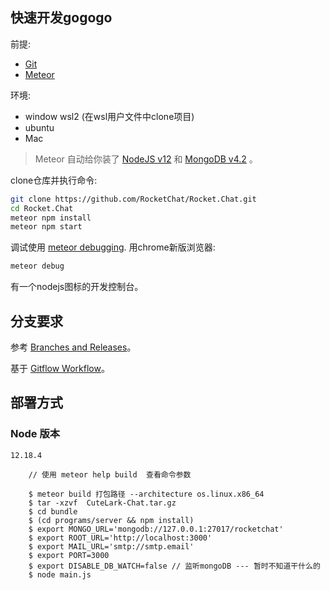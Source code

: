 
## 快速开发gogogo
前提:

* [Git](http://git-scm.com/book/en/v2/Getting-Started-Installing-Git)
* [Meteor](https://www.meteor.com/install)

环境:

* window wsl2 (在wsl用户文件中clone项目)
* ubuntu
* Mac

> Meteor 自动给你装了 [NodeJS v12](https://nodejs.org/download/release/v12.18.4/) 和 [MongoDB v4.2](https://docs.mongodb.com/manual/introduction/) 。

clone仓库并执行命令:

```sh
git clone https://github.com/RocketChat/Rocket.Chat.git
cd Rocket.Chat
meteor npm install
meteor npm start
```

调试使用 [meteor debugging](https://docs.meteor.com/commandline.html#meteordebug). 用chrome新版浏览器:

```sh
meteor debug
```
有一个nodejs图标的开发控制台。

## 分支要求

参考 [Branches and Releases](https://rocket.chat/docs/developer-guides/branches-and-releases/)。

基于 [Gitflow Workflow](http://nvie.com/posts/a-successful-git-branching-model/)。

## 部署方式

### Node 版本

    12.18.4

```
    // 使用 meteor help build  查看命令参数
    
    $ meteor build 打包路径 --architecture os.linux.x86_64 
    $ tar -xzvf  CuteLark-Chat.tar.gz
    $ cd bundle
    $ (cd programs/server && npm install)
    $ export MONGO_URL='mongodb://127.0.0.1:27017/rocketchat'
    $ export ROOT_URL='http://localhost:3000'
    $ export MAIL_URL='smtp://smtp.email'
    $ export PORT=3000
    $ export DISABLE_DB_WATCH=false // 监听mongoDB --- 暂时不知道干什么的
    $ node main.js
```